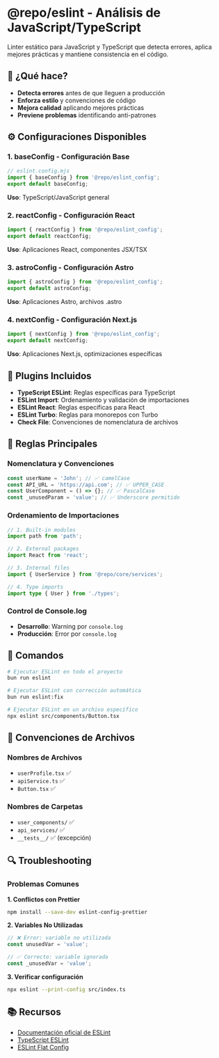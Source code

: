# @repo/eslint - Análisis de JavaScript/TypeScript

Linter estático para JavaScript y TypeScript que detecta errores, aplica mejores prácticas y mantiene consistencia en el código.

## 🎯 ¿Qué hace?

- **Detecta errores** antes de que lleguen a producción
- **Enforza estilo** y convenciones de código
- **Mejora calidad** aplicando mejores prácticas
- **Previene problemas** identificando anti-patrones

## ⚙️ Configuraciones Disponibles

### 1. **baseConfig** - Configuración Base

```javascript
// eslint.config.mjs
import { baseConfig } from '@repo/eslint_config';
export default baseConfig;
```

**Uso**: TypeScript/JavaScript general

### 2. **reactConfig** - Configuración React

```javascript
import { reactConfig } from '@repo/eslint_config';
export default reactConfig;
```

**Uso**: Aplicaciones React, componentes JSX/TSX

### 3. **astroConfig** - Configuración Astro

```javascript
import { astroConfig } from '@repo/eslint_config';
export default astroConfig;
```

**Uso**: Aplicaciones Astro, archivos .astro

### 4. **nextConfig** - Configuración Next.js

```javascript
import { nextConfig } from '@repo/eslint_config';
export default nextConfig;
```

**Uso**: Aplicaciones Next.js, optimizaciones específicas

## 🔧 Plugins Incluidos

- **TypeScript ESLint**: Reglas específicas para TypeScript
- **ESLint Import**: Ordenamiento y validación de importaciones
- **ESLint React**: Reglas específicas para React
- **ESLint Turbo**: Reglas para monorepos con Turbo
- **Check File**: Convenciones de nomenclatura de archivos

## 🎯 Reglas Principales

### Nomenclatura y Convenciones

```typescript
const userName = 'John'; // ✅ camelCase
const API_URL = 'https://api.com'; // ✅ UPPER_CASE
const UserComponent = () => {}; // ✅ PascalCase
const _unusedParam = 'value'; // ✅ Underscore permitido
```

### Ordenamiento de Importaciones

```typescript
// 1. Built-in modules
import path from 'path';

// 2. External packages
import React from 'react';

// 3. Internal files
import { UserService } from '@repo/core/services';

// 4. Type imports
import type { User } from './types';
```

### Control de Console.log

- **Desarrollo**: Warning por `console.log`
- **Producción**: Error por `console.log`

## 🚀 Comandos

```bash
# Ejecutar ESLint en todo el proyecto
bun run eslint

# Ejecutar ESLint con corrección automática
bun run eslint:fix

# Ejecutar ESLint en un archivo específico
npx eslint src/components/Button.tsx
```

## 📁 Convenciones de Archivos

### Nombres de Archivos

- `userProfile.tsx` ✅
- `apiService.ts` ✅
- `Button.tsx` ✅

### Nombres de Carpetas

- `user_components/` ✅
- `api_services/` ✅
- `__tests__/` ✅ (excepción)

## 🔍 Troubleshooting

### Problemas Comunes

**1. Conflictos con Prettier**

```bash
npm install --save-dev eslint-config-prettier
```

**2. Variables No Utilizadas**

```typescript
// ❌ Error: variable no utilizada
const unusedVar = 'value';

// ✅ Correcto: variable ignorada
const _unusedVar = 'value';
```

**3. Verificar configuración**

```bash
npx eslint --print-config src/index.ts
```

## 📚 Recursos

- [Documentación oficial de ESLint](https://eslint.org/)
- [TypeScript ESLint](https://typescript-eslint.io/)
- [ESLint Flat Config](https://eslint.org/docs/latest/use/configure/configuration-files-new)
